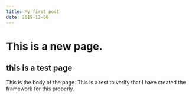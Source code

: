 ```yaml
---
title: My first post
date: 2019-12-06
---
```

# This is a new page. 

## this is a test page

This is the body of the page. This is a test to verify that I have created the framework for this properly. 
